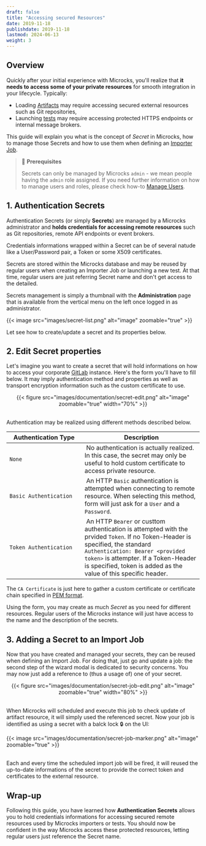 ```yaml
---
draft: false
title: "Accessing secured Resources"
date: 2019-11-18
publishdate: 2019-11-18
lastmod: 2024-06-13
weight: 3
---
```


## Overview

Quickly after your initial experience with Microcks, you'll realize that **it needs to access some of your private resources** for smooth integration in your lifecycle. Typically:
* Loading [Artifacts](/documentation/overview/main-concepts/#artifacts) may require accessing secured external resources such as Git repositories,
* Launching [tests](/documentation/tutorials/getting-started-tests) may require accessing protected HTTPS endpoints or internal message brokers.

This guide will explain you what is the concept of *Secret* in Microcks, how to manage those Secrets and how to use them when defining an [Importer Job](/content/documentation/guides/usage/importing-content/#2-import-content-via-importer). 

> 🚨 **Prerequisites**
>
> Secrets can only be managed by Microcks `admin` - we mean people having the `admin` role assigned. If you need further information on how to manage users and roles, please check how-to [Manage Users](../users).

## 1. Authentication Secrets

Authentication Secrets (or simply **Secrets**) are managed by a Microcks administrator and **holds credentials for accessing remote resources** such as Git repositories, remote API endpoints or event brokers.

Credentials informations wrapped within a Secret can be of several natude like a User/Password pair, a Token or some X509 certificates.

Secrets are stored within the Microcks database and may be reused by regular users when creating an Importer Job or launching a new test. At that time, regular users are just referring Secret name and don't get access to the detailed.

Secrets management is simply a thumbnail with the **Administration** page that is available from the vertical menu on the left once logged in as administrator.

{{< image src="images/secret-list.png" alt="image" zoomable="true" >}}

Let see how to create/update a secret and its properties below.

## 2. Edit Secret properties

Let's imagine you want to create a secret that will hold informations on how to access your corporate [GitLab](https://about.gitlab.com/) instance. Here's the form you'll have to fill below. It may imply authentication method and properties as well as transport encryption information such as the custom certificate to use.

<div align="center">
{{< figure src="images/documentation/secret-edit.png" alt="image" zoomable="true" width="70%" >}}
</div>
<br/>

Authentication may be realized using different methods described below.

| <div style="width: 180px">Authentication Type</div> | Description |
| ------------------- | ----------- |
| `None` | No authentication is actually realized. In this case, the secret may only be useful to hold custom certificate to access private resource. |
| `Basic Authentication` | An HTTP `Basic` authentication is attempted when connecting to remote resource. When selecting this method, form will just ask for a `User` and a `Password`. |
| `Token Authentication` | An HTTP `Bearer` or custtom authentication is attempted with the prvided `Token`. If no Token-Header is specified, the standard `Authentication: Bearer <provided token>` is attempter. If a Token-Header is specified, token is added as the value of this specific header. |

The `CA Certificate` is just here to gather a custom certificate or certificate chain specified in [PEM format](https://en.wikipedia.org/wiki/Privacy-Enhanced_Mail).

Using the form, you may create as much *Secret* as you need for different resources. Regular users of the Microcks instance will just have access to the name and the description of the secrets.


## 3. Adding a Secret to an Import Job

Now that you have created and managed your secrets, they can be reused when defining an Import Job. For doing that, just go and update a job: the second step of the wizard modal is dedicated to security concerns. You may now just add a reference to (thus a usage of) one of your secret.

<div align="center">
{{< figure src="images/documentation/secret-job-edit.png" alt="image" zoomable="true" width="80%" >}}
</div>
<br/>

When Microcks will scheduled and execute this job to check update of artifact resource, it will simply used the referenced secret. Now your job is identified as using a secret with a balck lock 🔒 on the UI:

{{< image src="images/documentation/secret-job-marker.png" alt="image" zoomable="true" >}}
<br/><br/>

Each and every time the scheduled import job will be fired, it will reused the up-to-date informations of the secret to provide the correct token and certificates to the external resource.

## Wrap-up

Following this guide, you have learned how **Authentication Secrets** allows you to hold credentials informations for accessing secured remote resources used by Microcks importers or tests. You should now be confident in the way Microcks access these protected resources, letting regular users just reference the Secret name.

